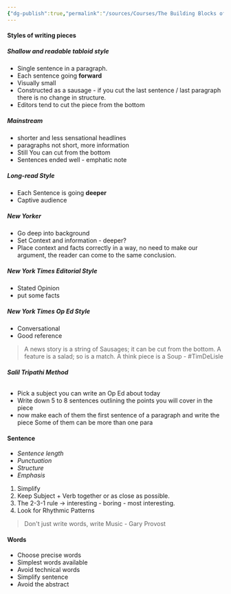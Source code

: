 ```yaml
---
{"dg-publish":true,"permalink":"/sources/Courses/The Building Blocks of Writing/"}
---
```


#### Styles of writing pieces
##### Shallow and readable tabloid style 
- Single sentence in a paragraph. 
- Each sentence going **forward**
- Visually small 
- Constructed as a sausage - if you cut the last sentence / last paragraph there is no change in structure. 
- Editors tend to cut the piece from the bottom
##### Mainstream
- shorter and less sensational headlines
- paragraphs not short, more information
- Still You can cut from the bottom
- Sentences ended well - emphatic note
##### Long-read Style  
- Each Sentence is going **deeper** 
- Captive audience 
##### New Yorker
- Go deep into background 
- Set Context and information - deeper? 
- Place context and facts correctly in a way, no need to make our argument, the reader can come to the same conclusion. 
##### New York Times Editorial Style
- Stated Opinion 
- put some facts
##### New York Times Op Ed Style
- Conversational 
- Good reference 

> A news story is  a string of Sausages; it can be cut from the bottom. A feature is a salad; so is a match. A think piece is a Soup - #TimDeLisle  


###### **Salil Tripathi Method**
- Pick a subject you can write an Op Ed about today 
- Write down 5 to 8 sentences outlining the points you will cover in the piece 
- now make each of them the first sentence of a paragraph and write the piece 
Some of them can be more than one para
#### Sentence 
- *Sentence length*
- *Punctuation*
- *Structure*
- *Emphasis*

1. Simplify
2. Keep Subject + Verb together or as close as possible. 
3. The 2-3-1 rule -> interesting - boring - most interesting.
4. Look for Rhythmic Patterns 

> Don't just write words, write Music - Gary Provost 

#### Words
- Choose precise words
- Simplest words available 
- Avoid technical words 
- Simplify sentence 
- Avoid the abstract